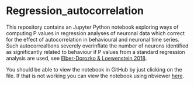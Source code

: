 # Regression_autocorrelation

This repository contains an Jupyter Python notebook exploring ways of computing P values in regression analyses of neuronal data which correct for the effect of autocorrelation in behavioural and neuronal time series. Such autocorrealtions severely overinflate the number of neurons identified as significantly related to behaviour if P values from a standard regression analysis are used, see [Elber-Dorozko & Loewenstein 2018](https://elifesciences.org/articles/34248).

You should be able to view the notebook in GitHub by just clicking on the file.  If that is not working you can view the notebook using nbviewer [here](https://nbviewer.jupyter.org/github/ThomasAkam/Regression_autocorrelation/blob/master/Regression%20autocorrelation%20correction.ipynb).
